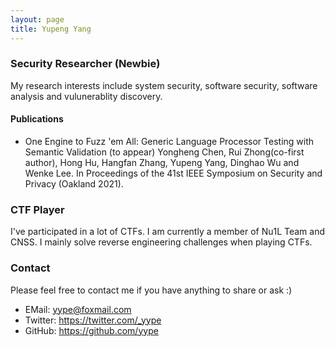 ```yaml
---
layout: page
title: Yupeng Yang
---
```


### Security Researcher (Newbie)

My research interests include system security, software security, software analysis and vulunerablity discovery.

#### Publications

- One Engine to Fuzz 'em All: Generic Language Processor Testing with Semantic Validation (to appear)
  Yongheng Chen, Rui Zhong(co-first author), Hong Hu, Hangfan Zhang, Yupeng Yang, Dinghao Wu and Wenke Lee.
  In Proceedings of the 41st IEEE Symposium on Security and Privacy (Oakland 2021).

### CTF Player

I've participated in a lot of CTFs. I am currently a member of Nu1L Team and CNSS. I mainly solve reverse engineering challenges when playing CTFs.

### Contact

Please feel free to contact me if you have anything to share or ask :)

- EMail: yype@foxmail.com
- Twitter: https://twitter.com/_yype
- GitHub: https://github.com/yype


